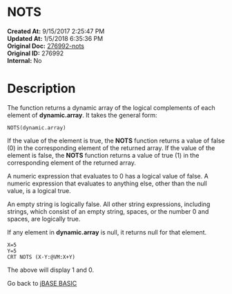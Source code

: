 # NOTS

**Created At:** 9/15/2017 2:25:47 PM  
**Updated At:** 1/5/2018 6:35:36 PM  
**Original Doc:** [276992-nots](https://docs.jbase.com/36868-jbase-basic/276992-nots)  
**Original ID:** 276992  
**Internal:** No  

# Description

The function returns a dynamic array of the logical complements of each element of **dynamic.array**. It takes the general form:

```
NOTS(dynamic.array)
```

If the value of the element is true, the **NOTS** function returns a value of false (0) in the corresponding element of the returned array. If the value of the element is false, the **NOTS** function returns a value of true (1) in the corresponding element of the returned array.

A numeric expression that evaluates to 0 has a logical value of false. A numeric expression that evaluates to anything else, other than the null value, is a logical true.

An empty string is logically false. All other string expressions, including strings, which consist of an empty string, spaces, or the number 0 and spaces, are logically true.

If any element in **dynamic.array** is null, it returns null for that element.

```
X=5
Y=5
CRT NOTS (X-Y:@VM:X+Y)
```

The above will display 1 and 0.

Go back to [jBASE BASIC](./../README.md)
